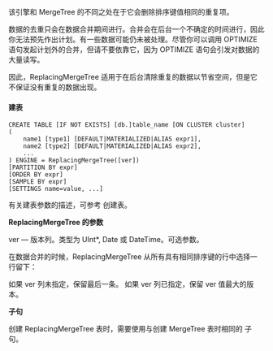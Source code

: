 该引擎和 MergeTree 的不同之处在于它会删除排序键值相同的重复项。

数据的去重只会在数据合并期间进行。合并会在后台一个不确定的时间进行，因此你无法预先作出计划。有一些数据可能仍未被处理。尽管你可以调用 OPTIMIZE 语句发起计划外的合并，但请不要依靠它，因为 OPTIMIZE 语句会引发对数据的大量读写。

因此，ReplacingMergeTree 适用于在后台清除重复的数据以节省空间，但是它不保证没有重复的数据出现。

#### 建表

```
CREATE TABLE [IF NOT EXISTS] [db.]table_name [ON CLUSTER cluster]
(
    name1 [type1] [DEFAULT|MATERIALIZED|ALIAS expr1],
    name2 [type2] [DEFAULT|MATERIALIZED|ALIAS expr2],
    ...
) ENGINE = ReplacingMergeTree([ver])
[PARTITION BY expr]
[ORDER BY expr]
[SAMPLE BY expr]
[SETTINGS name=value, ...]
```

有关建表参数的描述，可参考 创建表。

**ReplacingMergeTree 的参数**

ver — 版本列。类型为 UInt*, Date 或 DateTime。可选参数。

在数据合并的时候，ReplacingMergeTree 从所有具有相同排序键的行中选择一行留下：

如果 ver 列未指定，保留最后一条。
如果 ver 列已指定，保留 ver 值最大的版本。

**子句**

创建 ReplacingMergeTree 表时，需要使用与创建 MergeTree 表时相同的 子句。
